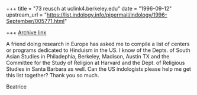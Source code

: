 +++
title = "73 reusch at uclink4.berkeley.edu"
date = "1996-09-12"
upstream_url = "https://list.indology.info/pipermail/indology/1996-September/005771.html"

+++
[Archive link](https://list.indology.info/pipermail/indology/1996-September/005771.html)

A friend doing research in Europe has asked me to compile a list of centers
or programs dedicated to Hinduism in the US. I know of the Depts. of South
Asian Studies in Philadephia, Berkeley, Madison, Austin TX and the
Committee for the Study of Religion at Harvard and the Dept. of Religious
Studies in Santa Barbara as well.
Can the US indologists please help me get this list together?
Thank you so much.

Beatrice







